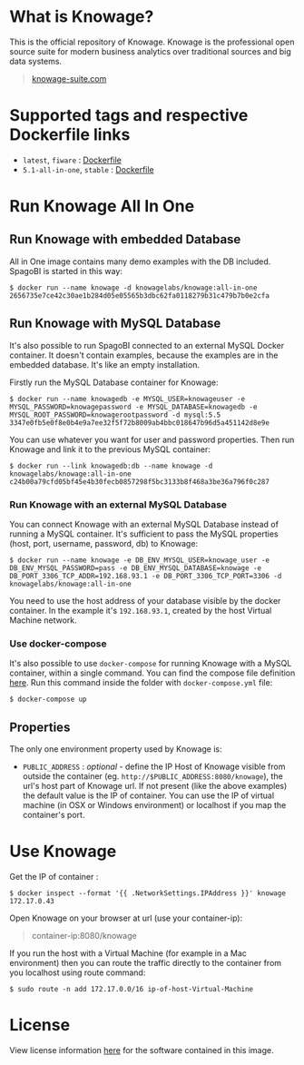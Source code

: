 # What is Knowage?

This is the official repository of Knowage. Knowage is the professional open source suite for modern business analytics over traditional sources and big data systems.

> [knowage-suite.com](https://www.knowage-suite.com)
 
# Supported tags and respective Dockerfile links

* ```latest```, ```fiware``` : [Dockerfile](https://github.com/KnowageLabs/Knowage-Server/master/docker/knowage/Dockerfile)
* ```5.1-all-in-one```, ```stable``` : [Dockerfile](https://github.com/SKnowageLabs/Knowage-Server/master/docker/6.1-all-in-one/Dockerfile)

# Run Knowage All In One

## Run Knowage with embedded Database

All in One image contains many demo examples with the DB included. SpagoBI is started in this way:

```console
$ docker run --name knowage -d knowagelabs/knowage:all-in-one
2656735e7ce42c30ae1b284d05e05565b3dbc62fa0118279b31c479b7b0e2cfa
```

## Run Knowage with MySQL Database

It's also possible to run SpagoBI connected to an external MySQL Docker container. It doesn't contain examples, because the examples are in the embedded database. It's like an empty installation.

Firstly run the MySQL Database container for Knowage:

```console
$ docker run --name knowagedb -e MYSQL_USER=knowageuser -e MYSQL_PASSWORD=knowagepassword -e MYSQL_DATABASE=knowagedb -e MYSQL_ROOT_PASSWORD=knowagerootpassword -d mysql:5.5
3347e0fb5e0f8e0b4e9a7ee32f5f72b8009ab4bbc018647b96d5a451142d8e9e
```

You can use whatever you want for user and password properties. Then run Knowage and link it to the previous MySQL container:

```console
$ docker run --link knowagedb:db --name knowage -d knowagelabs/knowage:all-in-one
c24b00a79cfd05bf45e4b30fecb0857298f5bc3133b8f468a3be36a796f0c287
```

### Run Knowage with an external MySQL Database

You can connect Knowage with an external MySQL Database instead of running a MySQL container. It's sufficient to pass the MySQL properties (host, port, username, password, db) to Knowage:

```console
$ docker run --name knowage -e DB_ENV_MYSQL_USER=knowage_user -e DB_ENV_MYSQL_PASSWORD=pass -e DB_ENV_MYSQL_DATABASE=knowage -e DB_PORT_3306_TCP_ADDR=192.168.93.1 -e DB_PORT_3306_TCP_PORT=3306 -d knowagelabs/knowage:all-in-one
```

You need to use the host address of your database visible by the docker container. In the example it's ```192.168.93.1```, created by the host Virtual Machine network.

### Use docker-compose

It's also possible to use ```docker-compose``` for running Knowage with a MySQL container, within a single command. You can find the compose file definition [here](https://github.com/KnowageLabs/Knowage-Server/master/docker/6.1-all-in-one). Run this command inside the folder with ```docker-compose.yml``` file:

```console
$ docker-compose up
```

## Properties

The only one environment property used by Knowage is:

* ```PUBLIC_ADDRESS``` : *optional* - define the IP Host of Knowage visible from outside the container (eg. ```http://$PUBLIC_ADDRESS:8080/knowage```),  the url's host part of Knowage url. If not present (like the above examples) the default value is the IP of container. You can use the IP of virtual machine (in OSX or Windows environment) or localhost if you map the container's port.

# Use Knowage

Get the IP of container :

```console
$ docker inspect --format '{{ .NetworkSettings.IPAddress }}' knowage
172.17.0.43
```

Open Knowage on your browser at url (use your container-ip): 

> container-ip:8080/knowage

If you run the host with a Virtual Machine (for example in a Mac environment) then you can route the traffic directly to the container from you localhost using route command:

```console
$ sudo route -n add 172.17.0.0/16 ip-of-host-Virtual-Machine
```

# License

View license information [here](https://github.com/KnowageLabs/Knowage-Server/) for the software contained in this image.
